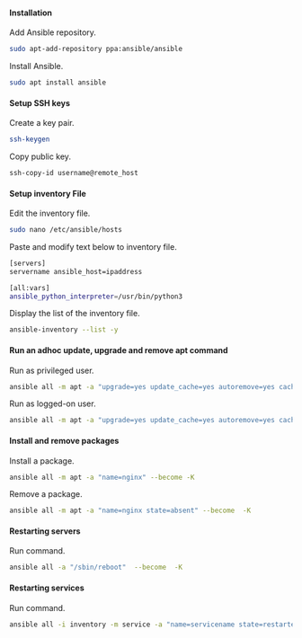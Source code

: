 #### Installation

Add Ansible repository.
```bash
sudo apt-add-repository ppa:ansible/ansible
```

Install Ansible.
```bash
sudo apt install ansible
```

#### Setup SSH keys

Create a key pair.
```bash
ssh-keygen
```

Copy public key.
```bash
ssh-copy-id username@remote_host
```

#### Setup inventory File

Edit the inventory file.
```bash
sudo nano /etc/ansible/hosts
```

Paste and modify text below to inventory file.
```bash
[servers]
servername ansible_host=ipaddress

[all:vars]
ansible_python_interpreter=/usr/bin/python3
```

Display the list of the inventory file.
```bash
ansible-inventory --list -y
```

#### Run an adhoc update, upgrade and remove apt command

Run as privileged user.
```bash
ansible all -m apt -a "upgrade=yes update_cache=yes autoremove=yes cache_valid_time=86400" --become
```

Run as logged-on user.
```bash
ansible all -m apt -a "upgrade=yes update_cache=yes autoremove=yes cache_valid_time=86400"
```

#### Install and remove packages

Install a package.
```bash
ansible all -m apt -a "name=nginx" --become -K
```

Remove a package.
```bash
ansible all -m apt -a "name=nginx state=absent" --become  -K
```

#### Restarting servers

Run command.
```bash
ansible all -a "/sbin/reboot"  --become  -K
```

#### Restarting services

Run command.
```bash
ansible all -i inventory -m service -a "name=servicename state=restarted" --become  -K
```
